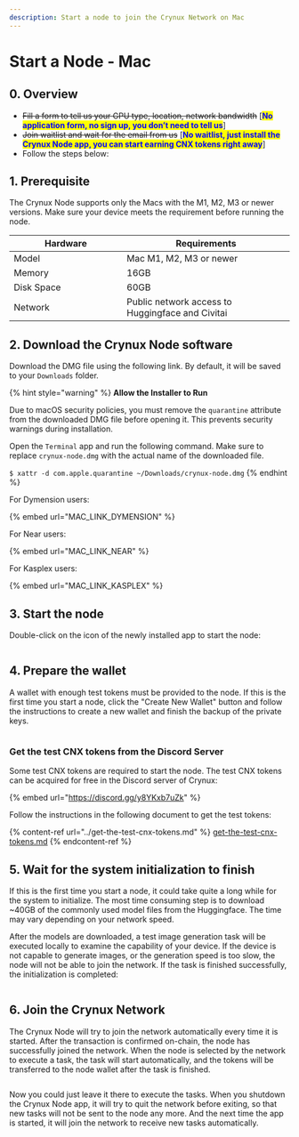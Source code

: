 ```yaml
---
description: Start a node to join the Crynux Network on Mac
---
```


# Start a Node - Mac

## 0. Overview

* ~~Fill a form to tell us your GPU type, location, network bandwidth~~ \[<mark style="color:blue;">**No application form, no sign up, you don’t need to tell us**</mark>]
* ~~Join waitlist and wait for the email from us~~ \[<mark style="color:blue;">**No waitlist, just install the Crynux Node app, you can start earning CNX tokens right away**</mark>]
* Follow the steps below:

## 1. Prerequisite

The Crynux Node supports only the Macs with the M1, M2, M3 or newer versions. Make sure your device meets the requirement before running the node.

<table><thead><tr><th width="187">Hardware</th><th>Requirements</th></tr></thead><tbody><tr><td>Model</td><td>Mac M1, M2, M3 or newer</td></tr><tr><td>Memory</td><td>16GB</td></tr><tr><td>Disk Space</td><td>60GB</td></tr><tr><td>Network</td><td>Public network access to Huggingface and Civitai</td></tr></tbody></table>

## 2. Download the Crynux Node software

Download the DMG file using the following link. By default, it will be saved to your `Downloads` folder.

{% hint style="warning" %}
**Allow the Installer to Run**

Due to macOS security policies, you must remove the `quarantine` attribute from the downloaded DMG file before opening it. This prevents security warnings during installation.

Open the `Terminal` app and run the following command. Make sure to replace `crynux-node.dmg` with the actual name of the downloaded file.

`$ xattr -d com.apple.quarantine ~/Downloads/crynux-node.dmg`
{% endhint %}

For Dymension users:

{% embed url="MAC_LINK_DYMENSION" %}

For Near users:

{% embed url="MAC_LINK_NEAR" %}

For Kasplex users:

{% embed url="MAC_LINK_KASPLEX" %}

## 3. Start the node

Double-click on the icon of the newly installed app to start the node:

<figure><img src="../../.gitbook/assets/7e232c34e399d55cc08ded5f20f68df.png" alt=""><figcaption></figcaption></figure>

## 4. Prepare the wallet

A wallet with enough test tokens must be provided to the node. If this is the first time you start a node, click the "Create New Wallet" button and follow the instructions to create a new wallet and finish the backup of the private keys.

<figure><img src="../../.gitbook/assets/9672eedeb92ea29f79be5aa66c5eee5.png" alt=""><figcaption></figcaption></figure>

### Get the test CNX tokens from the Discord Server

Some test CNX tokens are required to start the node. The test CNX tokens can be acquired for free in the Discord server of Crynux:

{% embed url="https://discord.gg/y8YKxb7uZk" %}

Follow the instructions in the following document to get the test tokens:

{% content-ref url="../get-the-test-cnx-tokens.md" %}
[get-the-test-cnx-tokens.md](../get-the-test-cnx-tokens.md)
{% endcontent-ref %}

## 5. Wait for the system initialization to finish

If this is the first time you start a node, it could take quite a long while for the system to initialize. The most time consuming step is to download \~40GB of the commonly used model files from the Huggingface. The time may vary depending on your network speed.

After the models are downloaded, a test image generation task will be executed locally to examine the capability of your device. If the device is not capable to generate images, or the generation speed is too slow, the node will not be able to join the network. If the task is finished successfully, the initialization is completed:

<figure><img src="../../.gitbook/assets/76f579d117c5d6c882c5e89aa378a11.png" alt=""><figcaption></figcaption></figure>

## 6. Join the Crynux Network

The Crynux Node will try to join the network automatically every time it is started. After the transaction is confirmed on-chain, the node has successfully joined the network. When the node is selected by the network to execute a task, the task will start automatically, and the tokens will be transferred to the node wallet after the task is finished.

<figure><img src="../../.gitbook/assets/fef056a30e2e10930b863743fb34282.png" alt=""><figcaption></figcaption></figure>

Now you could just leave it there to execute the tasks. When you shutdown the Crynux Node app, it will try to quit the network before exiting, so that new tasks will not be sent to the node any more. And the next time the app is started, it will join the network to receive new tasks automatically.
